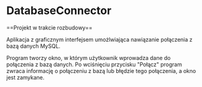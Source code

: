# DatabaseConnector

==Projekt w trakcie rozbudowy==

Aplikacja z graficznym interfejsem umożlwiająca nawiązanie 
połączenia z bazą danych MySQL.

Program tworzy okno, w którym użytkownik wprowadza dane do
połączenia z bazą danych. Po wciśnięciu przycisku "Połącz"
program zwraca informację o połączeniu z bazą lub błędzie 
tego połączenia, a okno jest zamykane. 
